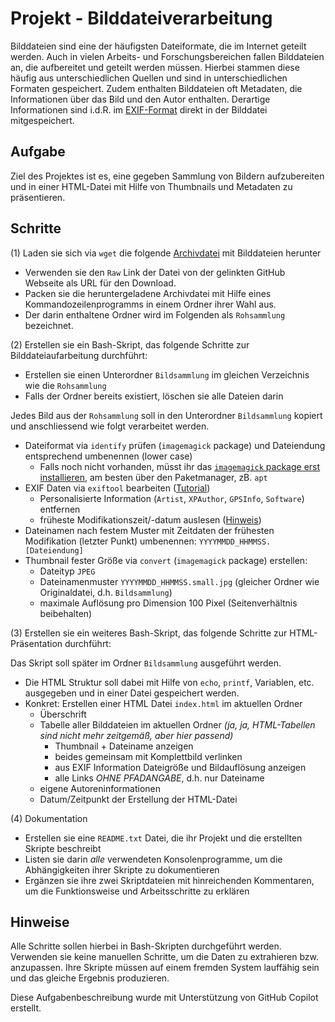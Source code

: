 
# Projekt - Bilddateiverarbeitung

Bilddateien sind eine der häufigsten Dateiformate, die im Internet geteilt werden.
Auch in vielen Arbeits- und Forschungsbereichen fallen Bilddateien an, die aufbereitet und geteilt werden müssen.
Hierbei stammen diese häufig aus unterschiedlichen Quellen und sind in unterschiedlichen Formaten gespeichert.
Zudem enthalten Bilddateien oft Metadaten, die Informationen über das Bild und den Autor enthalten.
Derartige Informationen sind i.d.R. im [EXIF-Format](https://de.wikipedia.org/wiki/Exchangeable_Image_File_Format) direkt in der Bilddatei mitgespeichert.


## Aufgabe

Ziel des Projektes ist es, eine gegeben Sammlung von Bildern aufzubereiten und in einer HTML-Datei mit Hilfe von Thumbnails und Metadaten zu präsentieren.


## Schritte

(1) Laden sie sich via `wget` die folgende [Archivdatei](Bilddaten.tar.gz) mit Bilddateien herunter 

- Verwenden sie den `Raw` Link der Datei von der gelinkten GitHub Webseite als URL für den Download.
- Packen sie die heruntergeladene Archivdatei mit Hilfe eines Kommandozeilenprogramms in einem Ordner ihrer Wahl aus.
- Der darin enthaltene Ordner wird im Folgenden als `Rohsammlung` bezeichnet.

(2) Erstellen sie ein Bash-Skript, das folgende Schritte zur Bilddateiaufarbeitung durchführt:

- Erstellen sie einen Unterordner `Bildsammlung` im gleichen Verzeichnis wie die `Rohsammlung`
- Falls der Ordner bereits existiert, löschen sie alle Dateien darin

Jedes Bild aus der `Rohsammlung` soll in den Unterordner `Bildsammlung` kopiert und anschliessend wie folgt verarbeitet werden.

- Dateiformat via `identify` prüfen (`imagemagick` package) und Dateiendung entsprechend umbenennen (lower case)
  - Falls noch nicht vorhanden, müsst ihr das [`imagemagick` package erst installieren](https://linuxcapable.com/how-to-install-imagemagick-on-ubuntu-linux/), am besten über den Paketmanager, zB. `apt`
- EXIF Daten via `exiftool` bearbeiten ([Tutorial](https://www.baeldung.com/linux/exif-data-read-change))
  - Personalisierte Information (`Artist`, `XPAuthor`, `GPSInfo`, `Software`) entfernen
  - früheste Modifikationszeit/-datum auslesen  ([Hinweis](https://unix.stackexchange.com/questions/84381/how-to-compare-two-dates-in-a-shell))
- Dateinamen nach festem Muster mit Zeitdaten der frühesten Modifikation (letzter Punkt) umbenennen: `YYYYMMDD_HHMMSS.[Dateiendung]`
- Thumbnail fester Größe via `convert` (`imagemagick` package) erstellen:
  - Dateityp `JPEG`
  - Dateinamenmuster `YYYYMMDD_HHMMSS.small.jpg` (gleicher Ordner wie Originaldatei, d.h. `Bildsammlung`)
  - maximale Auflösung pro Dimension 100 Pixel (Seitenverhältnis beibehalten)

(3) Erstellen sie ein weiteres Bash-Skript, das folgende Schritte zur HTML-Präsentation durchführt:

Das Skript soll später im Ordner `Bildsammlung` ausgeführt werden.

- Die HTML Struktur soll dabei mit Hilfe von `echo`, `printf`, Variablen, etc. ausgegeben und in einer Datei gespeichert werden.
- Konkret: Erstellen einer HTML Datei `index.html` im aktuellen Ordner
  - Überschrift
  - Tabelle aller Bilddateien im aktuellen Ordner *(ja, ja, HTML-Tabellen sind nicht mehr zeitgemäß, aber hier passend)*
    - Thumbnail + Dateiname anzeigen
    - beides gemeinsam mit Komplettbild verlinken
    - aus EXIF Information Dateigröße und Bildauflösung anzeigen
    - alle Links *OHNE PFADANGABE*, d.h. nur Dateiname
  - eigene Autoreninformationen
  - Datum/Zeitpunkt der Erstellung der HTML-Datei

(4) Dokumentation

- Erstellen sie eine `README.txt` Datei, die ihr Projekt und die erstellten Skripte beschreibt
- Listen sie darin *alle* verwendeten Konsolenprogramme, um die Abhängigkeiten ihrer Skripte zu dokumentieren
- Ergänzen sie ihre zwei Skriptdateien mit hinreichenden Kommentaren, um die Funktionsweise und Arbeitsschritte zu erklären


## Hinweise

Alle Schritte sollen hierbei in Bash-Skripten durchgeführt werden.
Verwenden sie keine manuellen Schritte, um die Daten zu extrahieren bzw. anzupassen.
Ihre Skripte müssen auf einem fremden System lauffähig sein und das gleiche Ergebnis produzieren.


Diese Aufgabenbeschreibung wurde mit Unterstützung von GitHub Copilot erstellt.
